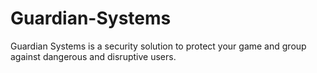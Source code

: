 # Guardian-Systems
Guardian Systems is a security solution to protect your game and group against dangerous and disruptive users.
